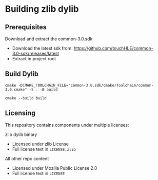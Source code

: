 # Building zlib dylib 

## Prerequisites
Download and extract the common-3.0.sdk:
- Download the latest sdk from: <https://github.com/touchHLE/common-3.0-sdk/releases/latest>
- Extract in project root

## Build Dylib

`cmake -DCMAKE_TOOLCHAIN_FILE="common-3.0.sdk/cmake/Toolchain/common-3.0.cmake" -S . -B build`

`cmake --build build`

## Licensing 

This repository contains components under multiple licenses:

zlib dylib binary
- Licensed under zlib License
- Full license text in `LICENSE.zlib`

All other repo content
- Licensed under Mozilla Public License 2.0
- Full license text in `LICENSE`